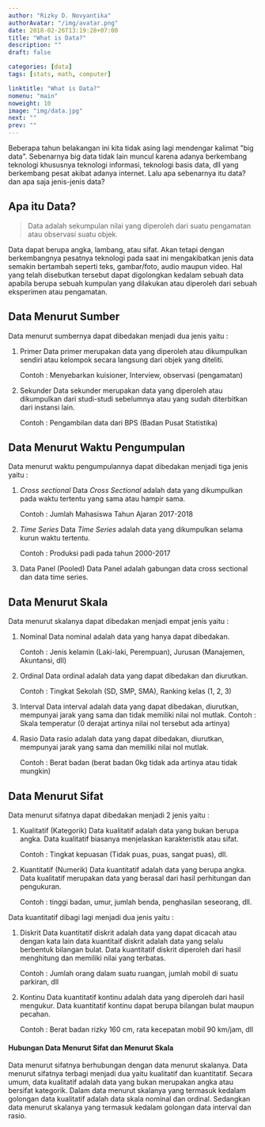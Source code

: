 ```yaml
---
author: "Rizky D. Novyantika"
authorAvatar: "/img/avatar.png"
date: 2018-02-26T13:19:28+07:00
title: "What is Data?"
description: ""
draft: false

categories: [data]
tags: [stats, math, computer]

linktitle: "What is Data?"
nomenu: "main"
noweight: 10
image: "img/data.jpg"
next: ""
prev: ""
---
```


Beberapa tahun belakangan ini kita tidak asing lagi mendengar kalimat "big data". Sebenarnya big data tidak lain muncul karena adanya berkembang teknologi khususnya teknologi informasi, teknologi basis data, dll yang berkembang pesat akibat adanya internet. Lalu apa sebenarnya itu data? dan apa saja jenis-jenis data?

## Apa itu Data?

> Data adalah sekumpulan nilai yang diperoleh dari suatu pengamatan atau observasi suatu objek. 

Data dapat berupa angka, lambang, atau sifat. Akan tetapi dengan berkembangnya pesatnya teknologi pada saat ini mengakibatkan jenis data semakin bertambah seperti teks, gambar/foto, audio maupun video. Hal yang telah disebutkan tersebut dapat digolongkan kedalam sebuah data apabila berupa sebuah kumpulan yang dilakukan atau diperoleh dari sebuah eksperimen atau pengamatan. 

## Data Menurut Sumber
Data menurut sumbernya dapat dibedakan menjadi dua jenis yaitu :

1. Primer
	Data primer merupakan data yang diperoleh atau dikumpulkan sendiri atau kelompok secara langsung dari objek yang diteliti.
	
	Contoh : Menyebarkan kuisioner, Interview, observasi (pengamatan)

2. Sekunder
	Data sekunder merupakan data yang diperoleh atau dikumpulkan dari studi-studi sebelumnya atau yang sudah diterbitkan dari instansi lain.
	
	Contoh : Pengambilan data dari BPS (Badan Pusat Statistika)

## Data Menurut Waktu Pengumpulan
Data menurut waktu pengumpulannya dapat dibedakan menjadi tiga jenis yaitu :

1. _Cross sectional_
	Data _Cross Sectional_ adalah data yang dikumpulkan pada waktu tertentu yang sama atau hampir sama.
	
	Contoh : Jumlah Mahasiswa Tahun Ajaran 2017-2018

2. _Time Series_
	Data _Time Series_ adalah data yang dikumpulkan selama kurun waktu tertentu.
	
	Contoh : Produksi padi pada tahun 2000-2017

3. Data Panel (Pooled)
	Data Panel adalah gabungan data cross sectional dan data time series.

## Data Menurut Skala
Data menurut skalanya dapat dibedakan menjadi empat jenis yaitu :

1. Nominal
	Data nominal adalah data yang hanya dapat dibedakan.
	
	Contoh : Jenis kelamin (Laki-laki, Perempuan), Jurusan (Manajemen, Akuntansi, dll)

2. Ordinal
	Data ordinal adalah data yang dapat dibedakan dan diurutkan.
	
	Contoh : Tingkat Sekolah (SD, SMP, SMA), Ranking kelas (1, 2, 3)

3. Interval
	Data interval adalah data yang dapat dibedakan, diurutkan, mempunyai jarak yang sama dan tidak memiliki nilai nol mutlak.
	Contoh : Skala temperatur (0 derajat artinya nilai nol tersebut ada artinya)

4. Rasio
	Data rasio adalah data yang dapat dibedakan, diurutkan, mempunyai jarak yang sama dan memiliki nilai nol mutlak.
	
	Contoh : Berat badan (berat badan 0kg tidak ada artinya atau tidak mungkin)

## Data Menurut Sifat
Data menurut sifatnya dapat dibedakan menjadi 2 jenis yaitu :

1. Kualitatif (Kategorik)
	Data kualitatif adalah data yang bukan berupa angka. Data kualitatif biasanya menjelaskan karakteristik atau sifat.
	
	Contoh : Tingkat kepuasan (Tidak puas, puas, sangat puas), dll.

2. Kuantitatif (Numerik)
	Data kuantitatif adalah data yang berupa angka. Data kualitatif merupakan data yang berasal dari hasil perhitungan dan pengukuran.
	
	Contoh : tinggi badan, umur, jumlah benda, penghasilan seseorang, dll.

Data kuantitatif dibagi lagi menjadi dua jenis yaitu :

1. Diskrit
	Data kuantitatif diskrit adalah data yang dapat dicacah atau dengan kata lain data kuantitaif diskrit adalah data yang selalu berbentuk bilangan bulat. Data kuantitatif diskrit diperoleh dari hasil menghitung dan memiliki nilai yang terbatas.
	
	Contoh : Jumlah orang dalam suatu ruangan, jumlah mobil di suatu parkiran, dll

2. Kontinu
	Data kuantitatif kontinu adalah data yang diperoleh dari hasil mengukur. Data kuantitatif kontinu dapat berupa bilangan bulat maupun pecahan. 
	
	Contoh : Berat badan rizky 160 cm, rata kecepatan mobil 90 km/jam, dll

#### Hubungan Data Menurut Sifat dan Menurut Skala
Data menurut sifatnya berhubungan dengan data menurut skalanya. Data menurut sifatnya terbagi menjadi dua yaitu kualitatif dan kuantitatif. Secara umum, data kualitatif adalah data yang bukan merupakan angka atau bersifat kategorik. Dalam data menurut skalanya yang termasuk kedalam golongan data kualitatif adalah data skala nominal dan ordinal. Sedangkan data menurut skalanya yang termasuk kedalam golongan data interval dan rasio.